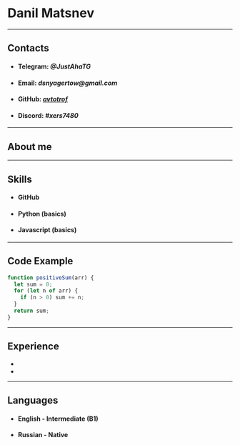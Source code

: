 # Danil Matsnev
***************
## Contacts
* #### Telegram: _@JustAhaTG_
* #### Email: _dsnyagertow@gmail.com_
* #### GitHub: [_avtotrof_](https://github.com/Avtotrof "GitHub")
* #### Discord: _#xers7480_
***************
## About me

****************
## Skills
* #### GitHub
* #### Python (basics)
* #### Javascript (basics)
***************
## Code Example
``` javascript
function positiveSum(arr) {
  let sum = 0;
  for (let n of arr) {
    if (n > 0) sum += n;
  }
  return sum;
}

```
***************
## Experience
 * 
 *
*****************
## Languages
* #### English - Intermediate (B1)
* #### Russian - Native
